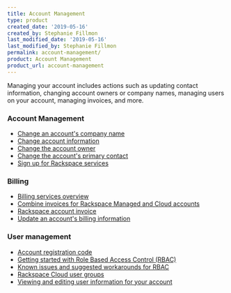 ```yaml
---
title: Account Management
type: product
created_date: '2019-05-16'
created_by: Stephanie Fillmon
last_modified_date: '2019-05-16'
last_modified_by: Stephanie Fillmon
permalink: account-management/
product: Account Management
product_url: account-management
---
```


Managing your account includes actions such as updating contact information,
changing account owners or company names, managing users on your account,
managing invoices, and more.

### Account Management

- [Change an account's company name](/how-to/change-account-company-name)
- [Change account information](/how-to/change-account-information/)
- [Change the account owner](/how-to/change-account-owner/)
- [Change the account's primary contact](/how-to/change-to-new-primary-contact/)
- [Sign up for Rackspace services](/how-to/sign-up-for-rackspace-services/)

### Billing

- [Billing services overview](/how-to/billing-services-overview/)
- [Combine invoices for Rackspace Managed and Cloud accounts](/how-to/combine-invoices-for-rackspace-managed-and-cloud-accounts/)
- [Rackspace account invoice](/how-to/rackspace-account-invoice/)
- [Update an account's billing information](/how-to/update-account-billing-information/)

### User management

- [Account registration code](/how-to/account-registration-code)
- [Getting started with Role Based Access Control (RBAC)](/how-to/getting-started-with-role-based-access-control-rbac/)
- [Known issues and suggested workarounds for RBAC](/how-to/known-issues-and-suggested-workarounds-role-based-access-control-rbac/)
- [Rackspace Cloud user groups](/how-to/rackspace-cloud-user-groups/)
- [Viewing and editing user information for your account](/how-to/viewing-and-editing-user-information-for-your-account/)
